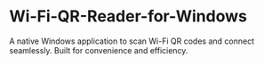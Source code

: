 # Wi-Fi-QR-Reader-for-Windows
A native Windows application to scan Wi-Fi QR codes and connect seamlessly. Built for convenience and efficiency.
